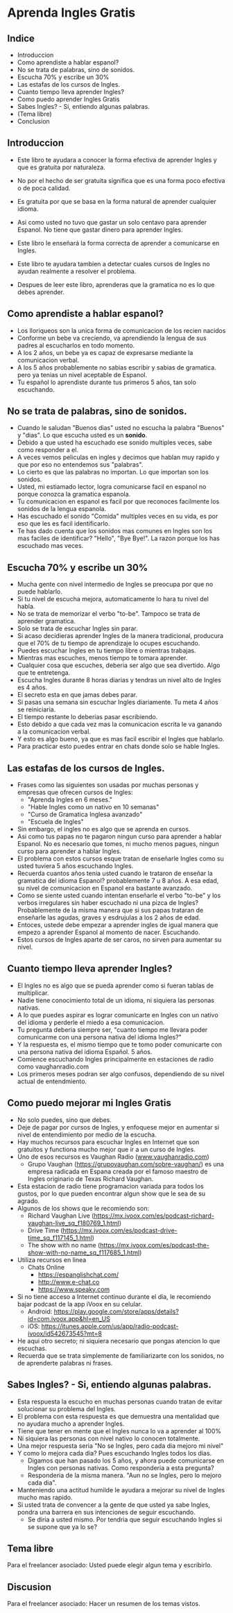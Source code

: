 # Aprenda Ingles Gratis
## Indice
* Introduccion
* Como aprendiste a hablar espanol?
* No se trata de palabras, sino de sonidos.
* Escucha 70% y escribe un 30%
* Las estafas de los cursos de Ingles.
* Cuanto tiempo lleva aprender Ingles?
* Como puedo aprender Ingles Gratis
* Sabes Ingles? - Si, entiendo algunas palabras.
* (Tema libre)
* Conclusion

## Introduccion

* Este libro te ayudara a conocer la forma efectiva
de aprender Ingles y que es gratuita por naturaleza.

* No por el hecho de ser gratuita significa que es una forma poco efectiva
o de poca calidad. 

* Es gratuita por que se basa en la forma natural de aprender cualquier idioma.

* Asi como usted no tuvo que gastar un solo centavo para aprender
Espanol. No tiene que gastar dinero para aprender Ingles.

* Este libro le enseñará la forma correcta de aprender a comunicarse
en Ingles.

* Este libro te ayudara tambien a detectar cuales cursos de Ingles
no ayudan realmente a resolver el problema.

* Despues de leer este libro, aprenderas que la gramatica no es lo que debes
aprender.

## Como aprendiste a hablar espanol?
* Los lloriqueos son la unica forma de comunicacion de los 
recien nacidos
* Conforme un bebe va creciendo, va aprendiendo la lengua
de sus padres al escucharlos en todo momento.
* A los 2 años, un bebe ya es capaz de expresarse
mediante la comunicacion verbal.
* A los 5 años probablemente no sabias escribir y sabias de gramatica.
pero ya tenias un nivel aceptable de Espanol.
* Tu español lo aprendiste durante tus primeros 5 años, tan solo escuchando.

## No se trata de palabras, sino de sonidos.
* Cuando le saludan "Buenos dias" usted no escucha la palabra "Buenos" y "dias".
Lo que escucha usted es un **sonido**.
* Debido a que usted ha escuchado ese sonido multiples veces, sabe como responder a el.
* A veces vemos peliculas en ingles y decimos que hablan
muy rapido y que por eso no entendemos sus "palabras".
* Lo cierto es que las palabras no importan. Lo que importan son
los sonidos.
* Usted, mi estiamado lector, logra comunicarse facil en espanol no porque 
conozca la gramatica espanola.
* Tu comunicacion en espanol es facil por que reconoces facilmente
los sonidos de la lengua espanola.
* Has escuchado el sonido "Comida" multiples veces en su vida, es por eso que les es
facil identificarlo.
* Te has dado cuenta que los sonidos mas comunes en Ingles son los
 mas faciles de identificar? "Hello", "Bye Bye!". La razon porque los
has escuchado mas veces.

## Escucha 70% y escribe un 30%
* Mucha gente con nivel intermedio de Ingles se preocupa por que no puede hablarlo.
* Si tu nivel de escucha mejora, automaticamente lo hara tu nivel del habla.
* No se trata de memorizar el verbo "to-be". Tampoco se
trata de aprender gramatica.
* Solo se trata de escuchar Ingles sin parar.
* Si acaso decidieras aprender Ingles de la manera tradicional,
producura que el 70% de tu tiempo de aprendizaje lo ocupes escuchando.
* Puedes escuchar Ingles en tu tiempo libre o mientras trabajas.
* Mientras mas escuches, menos tiempo te tomara aprender.
* Cualquier cosa que escuches, deberia ser algo que sea divertido.
Algo que te entretenga.
* Escucha Ingles durante 8 horas diarias y tendras un nivel
alto de Ingles es 4 años.
* El secreto esta en que jamas debes parar.
* Si pasas una semana sin escuchar Ingles diariamente. Tu meta 4 años se
reiniciaria.
* El tiempo restante lo deberias pasar escribiendo.
* Esto debido a que cada vez mas la comunicacion escrita le va ganando
a la comunicacion verbal.
* Y esto es algo bueno, ya que es mas facil escribir el Ingles que hablarlo.
* Para practicar esto puedes entrar en chats donde solo se hable Ingles.

## Las estafas de los cursos de Ingles. 
* Frases como las siguientes son usadas por muchas personas y empresas
que ofrecen cursos de Ingles:
  * "Aprenda Ingles en 6 meses."
  * "Hable Ingles como un nativo en 10 semanas"
  * "Curso de Gramatica Inglesa avanzado"
  * "Escuela de Ingles"
* Sin embargo, el ingles no es algo que se aprenda en cursos.
* Asi como tus papas no te pagaron ningun curso para aprender a hablar Espanol. No es necesario
que tomes, ni mucho menos pagues, ningun curso para aprender a hablar Ingles.
* El problema con estos cursos esque tratan de enseñarle Ingles como su usted
tuviera 5 años escuchando Ingles.
* Recuerda cuantos años tenia usted cuando le trataron de enseñar la gramatica del idioma Espanol?
probablemente 7 u 8 años. A esa edad, su nivel de comunicacion en Espanol era bastante avanzado.
* Como se siente usted cuando intentan enseñarle el verbo "to-be" y los 
 verbos irregulares sin haber escuchado ni una pizca de Ingles?
  Probablemente de la misma manera que si sus papas trataran de enseñarle las agudas, graves
y esdrujulas a los 2 años de edad.
* Entoces, ustede debe empezar a aprender ingles de igual manera que empezo a aprender Espanol
al momento de nacer. Escuchando.
* Estos cursos de Ingles aparte de ser caros, no sirven para aumentar su nivel.

## Cuanto tiempo lleva aprender Ingles?
* El Ingles no es algo que se pueda aprender como si fueran tablas de multiplicar.
* Nadie tiene conocimiento total de un idioma, ni siquiera las personas nativas.
* A lo que puedes aspirar es lograr comunicarte en Ingles con un nativo del idioma y
perderle el miedo a esa comunicacion.
* Tu pregunta deberia siempre ser, "cuanto tiempo me llevara poder comunicarme
con una persona nativa del idioma Ingles?"
* Y la respuesta es, el mismo tiempo que te tomo poder comunicarte con una
persona nativa del idioma Español. 5 años.
* Comience escuchando Ingles principalmente en estaciones de radio como vaughanradio.com
* Los primeros meses podran ser algo confusos, dependiendo de su nivel actual de entendmiento.


## Como puedo mejorar mi Ingles Gratis
* No solo puedes, sino que debes. 
* Deje de pagar por cursos de Ingles, y enfoquese mejor en aumentar si nivel de 
entendimiento por medio de la escucha.
* Hay muchos recursos para escuchar Ingles en Internet que son 
 gratuitos y functiona mucho mejor que ir a un curso de Ingles.
* Uno de esos recursos es Vaughan Radio (www.vaughanradio.com)
  * Grupo Vaughan (https://grupovaughan.com/sobre-vaughan/) es una empresa radicada en Espana creada por el famoso
  maestro de Ingles originario de Texas Richard Vaughan.
* Esta estacion de radio tiene programacion variada
para todos los gustos, por lo que pueden encontrar algun show que le sea de su agrado.
* Algunos de los shows que le recomiendo son:
    * Richard Vaughan Live (https://mx.ivoox.com/es/podcast-richard-vaughan-live_sq_f180769_1.html)
    * Drive Time (https://mx.ivoox.com/es/podcast-drive-time_sq_f117145_1.html)
    * The show with no name (https://mx.ivoox.com/es/podcast-the-show-with-no-name_sq_f117685_1.html)
* Utiliza recursos en linea
  * Chats Online
    * https://espanglishchat.com/
    * http://www.e-chat.co
    * https://www.speaky.com
* Si no tiene acceso a Internet continuo durante el dia, le recomiendo bajar podcast
de la app iVoox en su celular.
  * Android: https://play.google.com/store/apps/details?id=com.ivoox.app&hl=en_US
  * iOS: https://itunes.apple.com/us/app/radio-podcast-ivoox/id542673545?mt=8
* He aqui otro secreto; ni siquiera necesario que pongas atencion lo que escuchas.
* Recuerda que se trata simplemente de familiarizarte con los sonidos, 
no de aprenderte palabras ni frases.
    
## Sabes Ingles? - Si, entiendo algunas palabras.
* Esta respuesta la escucho en muchas personas cuando tratan de evitar
solucionar su problema del Ingles.
* El problema con esta respuesta es que demuestra una mentalidad que
no ayudara mucho a aprender Ingles.
* Tiene que tener en mente que el Ingles nunca lo va a aprender al 100%
* Ni siquiera las personas con nivel nativo lo conocen totalmente.
* Una mejor respuesta seria "No se Ingles, pero cada dia mejoro mi nivel"
* Y como lo mejora cada dia? Pues escuchando Ingles todos los dias.
  * Digamos que han pasado los 5 años, y ahora puede comunicarse en 
Ingles con personas nativas. Como responderia a esta pregunta?
  * Responderia de la misma manera. "Aun no se Ingles, pero lo mejoro cada dia".
* Manteniendo una actitud humilde le ayudara a mejorar su nivel
de Ingles mucho mas rapido.
* Si usted trata de convencer a la gente de que usted ya sabe Ingles, pondra
una barrera en sus intenciones de seguir escuchando. 
  * Se diria a usted mismo. Por tendria que seguir escuchando Ingles si se supone que ya lo se?
  
## Tema libre
Para el freelancer asociado: Usted puede elegir algun tema y escribirlo.

## Discusion
Para el freelancer asociado: Hacer un resumen de los temas vistos.
